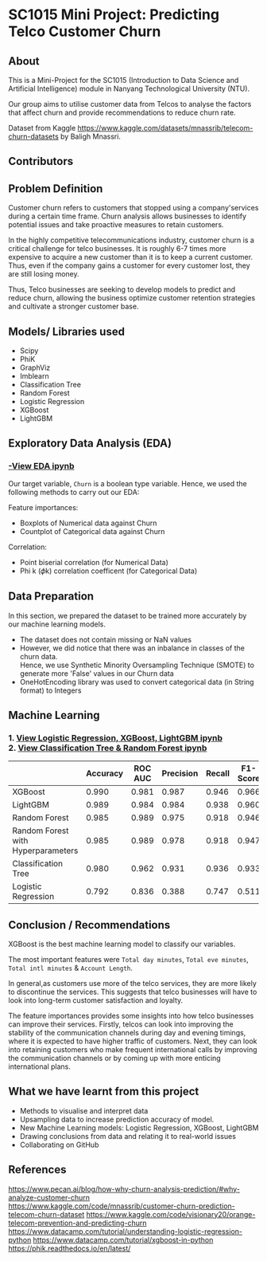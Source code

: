 # SC1015 Mini Project: Predicting Telco Customer Churn


## About 
This is a Mini-Project for the SC1015 (Introduction to Data Science and Artificial Intelligence) module in Nanyang Technological University (NTU).

Our group aims to utilise customer data from Telcos to analyse the factors that affect churn and provide recommendations to reduce churn rate.

Dataset from Kaggle https://www.kaggle.com/datasets/mnassrib/telecom-churn-datasets by Baligh Mnassri.
## Contributors


## Problem Definition 

Customer churn refers to customers that stopped using a company'services during a certain time frame. Churn analysis allows businesses to identify potential issues and take proactive measures to retain customers.

In the highly competitive telecommunications industry, customer churn is a critical challenge for telco businesses. It is roughly 6-7 times more expensive to acquire a new customer than it is to keep a current customer. Thus, even if the company gains a customer for every customer lost, they are still losing money. 

Thus, Telco businesses are seeking to develop models to predict and reduce churn, allowing the business optimize customer retention strategies and cultivate a stronger customer base.



## Models/ Libraries used
- Scipy
- PhiK
- GraphViz
- Imblearn
- Classification Tree
- Random Forest
- Logistic Regression
- XGBoost
- LightGBM


## Exploratory Data Analysis (EDA)

### [-View EDA ipynb](https://github.com/chuaqindi/sc1015-miniproject/blob/main/EDA.ipynb)



Our target variable, `Churn` is a boolean type variable. Hence, we used the following methods to carry out our EDA:

Feature importances:
- Boxplots of Numerical data against Churn
- Countplot of Categorical data against Churn

Correlation:
- Point biserial correlation (for Numerical Data)
- Phi k (𝜙k) correlation coefficent (for Categorical Data)

## Data Preparation

In this section, we prepared the dataset to be trained more accurately by our machine learning models.

- The dataset does not contain missing or NaN values
- However, we did notice that there was an inbalance in classes of the churn data.<br> Hence, we use Synthetic Minority Oversampling Technique (SMOTE) to generate more 'False' values in our Churn data 
- OneHotEncoding library was used to convert categorical data (in String format) to Integers


## Machine Learning
### 1. [View Logistic Regression, XGBoost, LightGBM ipynb](https://github.com/chuaqindi/sc1015-miniproject/blob/main/ClassificationTree_RandomForest.ipynb) <br> 2. [View Classification Tree & Random Forest ipynb](https://github.com/chuaqindi/sc1015-miniproject/blob/main/LogReg_XGBoost_LightGBM.ipynb) 


|                                    | Accuracy | ROC AUC | Precision | Recall | F1-Score |
| ------                             | ------ | ------ | ------ | ------ | ------ |
| XGBoost                            | 0.990 | 0.981 | 0.987 | 0.946 | 0.966 |
| LightGBM                           | 0.989 | 0.984 | 0.984 | 0.938 | 0.960 |
| Random Forest                      | 0.985 | 0.989 | 0.975 | 0.918 | 0.946 |
| Random Forest with Hyperparameters | 0.985 | 0.989 | 0.978 | 0.918 | 0.947 |
| Classification Tree                | 0.980 | 0.962 | 0.931 | 0.936 | 0.933 |
| Logistic Regression                | 0.792 | 0.836 | 0.388 | 0.747 | 0.511 |

## Conclusion / Recommendations
 
XGBoost is the best machine learning model to classify our variables. 

The most important features were `Total day minutes`, `Total eve minutes`, `Total intl minutes` & `Account Length`.


In general,as customers use more of the telco services, they are more likely to discontinue the services. This suggests that telco businesses will have to look into long-term customer satisfaction and loyalty. 

The feature importances provides some insights into how telco businesses can improve their services. Firstly, telcos can look into improving the stability of the communication channels during day and evening timings, where it is expected to have higher traffic of customers. Next, they can look into retaining customers who make frequent international calls by improving the communication channels or by coming up with more enticing international plans.


## What we have learnt from this project 
- Methods to visualise and interpret data
- Upsampling data to increase prediction accuracy of model.
- New Machine Learning models: Logistic Regression, XGBoost, LightGBM
- Drawing conclusions from data and relating it to real-world issues
- Collaborating on GitHub


## References
https://www.pecan.ai/blog/how-why-churn-analysis-prediction/#why-analyze-customer-churn
https://www.kaggle.com/code/mnassrib/customer-churn-prediction-telecom-churn-dataset
https://www.kaggle.com/code/visionary20/orange-telecom-prevention-and-predicting-churn
https://www.datacamp.com/tutorial/understanding-logistic-regression-python
https://www.datacamp.com/tutorial/xgboost-in-python
https://phik.readthedocs.io/en/latest/

